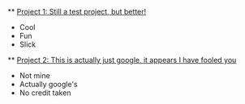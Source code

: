 ** [Project 1: Still a test project, but better!](https://github.com/ZenomasTheWizard/test_project)
 - Cool
 - Fun
 - Slick 

** [Project 2: This is actually just google, it appears I have fooled you](https://www.google.com)
 - Not mine
 - Actually google's
 - No credit taken

